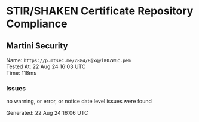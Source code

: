 # STIR/SHAKEN Certificate Repository Compliance

## Martini Security

Name: `https://p.mtsec.me/2884/BjxqylK0ZW6c.pem`\
Tested At: 22 Aug 24 16:03 UTC\
Time: 118ms

### Issues

no warning, or error, or notice date level issues were found

Generated: 22 Aug 24 16:06 UTC